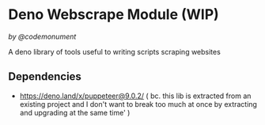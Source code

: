 # Deno Webscrape Module (WIP)
*by @codemonument*

A deno library of tools useful to writing scripts scraping websites

## Dependencies

- https://deno.land/x/puppeteer@9.0.2/ 
  (
   bc. this lib is extracted from an existing project 
   and I don't want to break too much at once 
   by extracting and upgrading at the same time'
  )

